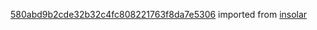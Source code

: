 [580abd9b2cde32b32c4fc808221763f8da7e5306](https://github.com/insolar/insolar/commit/580abd9b2cde32b32c4fc808221763f8da7e5306) imported from [insolar](https://github.com/insolar/insolar)

